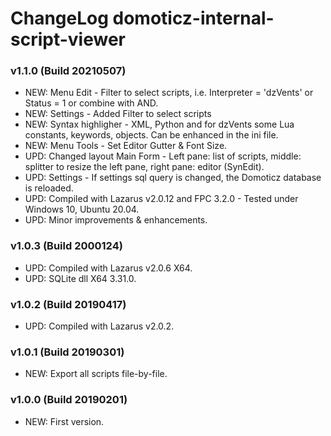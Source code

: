 # ChangeLog domoticz-internal-script-viewer

### v1.1.0 (Build 20210507)
* NEW: Menu Edit - Filter to select scripts, i.e. Interpreter = 'dzVents' or Status = 1 or combine with AND.
* NEW: Settings - Added Filter to select scripts
* NEW: Syntax highligher - XML, Python and for dzVents some Lua constants, keywords, objects. Can be enhanced in the ini file.
* NEW: Menu Tools - Set Editor Gutter & Font Size.
* UPD: Changed layout Main Form - Left pane: list of scripts, middle: splitter to resize the left pane, right pane: editor (SynEdit).
* UPD: Settings - If settings sql query is changed, the Domoticz database is reloaded.
* UPD: Compiled with Lazarus v2.0.12 and FPC 3.2.0 - Tested under Windows 10, Ubuntu 20.04.
* UPD: Minor improvements & enhancements.

### v1.0.3 (Build 2000124)
* UPD: Compiled with Lazarus v2.0.6 X64.
* UPD: SQLite dll X64 3.31.0.

### v1.0.2 (Build 20190417)
* UPD: Compiled with Lazarus v2.0.2.

### v1.0.1 (Build 20190301)
* NEW: Export all scripts file-by-file.

### v1.0.0 (Build 20190201)
* NEW: First version.
